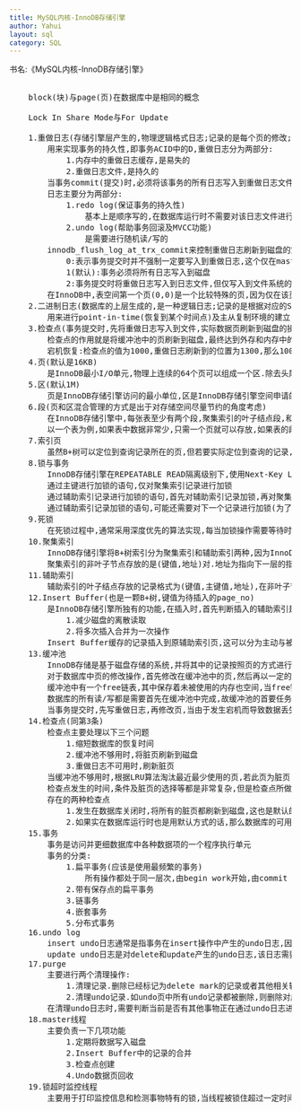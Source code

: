 ```yaml
---
title: MySQL内核-InnoDB存储引擎
author: Yahui
layout: sql
category: SQL
---
```



书名:《MySQL内核-InnoDB存储引擎》

<pre style="text-align: left;">

	block(块)与page(页)在数据库中是相同的概念

	Lock In Share Mode与For Update

	1.重做日志(存储引擎层产生的,物理逻辑格式日志;记录的是每个页的修改;事务进行中不断地写入)
		用来实现事务的持久性,即事务ACID中的D,重做日志分为两部分:
			1.内存中的重做日志缓存,是易失的
			2.重做日志文件,是持久的
		当事务commit(提交)时,必须将该事务的所有日志写入到重做日志文件进行持久化,待完成后事务commit操作才算完成
		日志主要分为两部分:
			1.redo log(保证事务的持久性)
				基本上是顺序写的,在数据库运行时不需要对该日志文件进行读取操作
			2.undo log(帮助事务回滚及MVCC功能)
				是需要进行随机读/写的
		innodb_flush_log_at_trx_commit来控制重做日志刷新到磁盘的策略
			0:表示事务提交时并不强制一定要写入到重做日志,这个仅在master thread中完成,而master thread中每秒会进行一次重做日志文件的fsync操作,因此当MySQL发生宕机的时候,可能会发生最后一秒内事务丢失的情况.
			1(默认):事务必须将所有日志写入到磁盘
			2:事务提交时将重做日志写入到日志文件,但仅写入到文件系统的缓存中,不进行fsync操作.因此当MySQL宕机的时候,并不会导致事务数据的丢失,但是操作系统也宕机的时候,就会丢失那部分的数据.
		在InnoDB中,表空间第一个页(0,0)是一个比较特殊的页,因为仅在该页的FIL_HEADER中定义了FIL_PAGE_FILE_FLUSH_LSN,该值记录了数据库关闭时最后刷新页的LSN,这个过程在函数fil_write_flushed_lsn_to_data_files中完成,因此,如果数据库正常关闭的话,该值应该和重做日志中保存的检查点值相等,若发生异常情况,由于还未调用函数fil_write_flushed_lsn_to_data_files,必将导致两者之间的值不同,因此通过这个设计,InnoDB就会知道是否需要真正的恢复操作.
	2.二进制日志(数据库的上层生成的,是一种逻辑日志;记录的是根据对应的SQL语句;事务提交完成后进行一次写入)
		用来进行point-in-time(恢复到某个时间点)及主从复制环境的建立
	3.检查点(事务提交时,先将重做日志写入到文件,实际数据页刷新到磁盘的操作由检查点完成)
		检查点的作用就是将缓冲池中的页刷新到磁盘,最终达到外存和内存中的页数据一致
		宕机恢复:检查点的值为1000,重做日志刷新到的位置为1300,那么1000~1300之间就是日志回放的范围,若之前没有进行过任何checkpoint,那么所有的重做日志都需要进行回放
	4.页(默认是16KB)
		是InnoDB最小I/O单元,物理上连续的64个页可以组成一个区.除去头尾46个字节的开销,绝大部分空间用来存储数据
	5.区(默认1M)
		页是InnoDB存储引擎访问的最小单位,区是InnoDB存储引擎空间申请的最小单位.
	6.段(页和区混合管理的方式是出于对存储空间尽量节约的角度考虑)
		在InnoDB存储引擎中,每张表至少有两个段,聚集索引的叶子结点段,和非叶子节点段.
		以一个表为例,如果表中数据非常少,只需一个页就可以存放,如果表的段包含一个区,则大部分的空间会被浪费
	7.索引页
		虽然B+树可以定位到查询记录所在的页,但若要实际定位到查询的记录,还需要通过二叉查找法进行进一步的比较
	8.锁与事务
		InnoDB存储引擎在REPEATABLE READ隔离级别下,使用Next-Key Lock锁的算法,因此避免产生幻读,所以默认这个隔离级别就已经能保证隔离要求.
		通过主键进行加锁的语句,仅对聚集索引记录进行加锁
		通过辅助索引记录进行加锁的语句,首先对辅助索引记录加锁,再对聚集索引进行加锁
		通过辅助索引记录加锁的语句,可能还需要对下一个记录进行加锁(为了避免幻读,如果是唯一索引,那么就不需要锁定下一个辅助索引记录,但是这仅对等值查询有效,对于非等值插入,不管辅助所以你是否包含唯一约束,都需要锁定下一个索引记录,从而避免幻读的产生)
	9.死锁
		在死锁过程中,通常采用深度优先的算法实现,每当加锁操作需要等待时,就调用lock_deadlock_occurs函数,判断是否产生死锁,如果有则会选择回滚undo量最小的事务
	10.聚集索引
		InnoDB存储引擎将B+树索引分为聚集索引和辅助索引两种,因为InnoDB是索引组织表,意味着每张表都会有一个主键,如果没有显式创建,则会自动创建一个6字节的主键.聚集索引中的记录是根据键值顺序存放的,然而这个顺序是逻辑顺序,并不是物理上的存储顺序.因为物理存储要保证顺序的开销也许不能被用户所接受.
		聚集索引的非叶子节点存放的是(键值,地址)对.地址为指向下一层的指针,InnoDB存储引擎通过页在表空间中的偏移量来表示.
	11.辅助索引
		辅助索引的叶子结点存放的记录格式为(键值,主键值,地址),在非叶子节点中依然存在主键信息,辅助索引节点的记录不保存隐藏列xid(锁模块)与roll ptr(日志模块相关),而聚集索引叶子结点中,包含隐藏的系统列.
	12.Insert Buffer(也是一颗B+树,键值为待插入的page_no)
		是InnoDB存储引擎所独有的功能,在插入时,首先判断插入的辅助索引是否在缓冲池中,若在则直接插入,否则将插入的记录放在Insert Buffer中,然后根据算法将Insert Buffer缓存的记录通过后台线程合并回辅助索引页中,这样的好处:
			1.减少磁盘的离散读取
			2.将多次插入合并为一次操作
		Insert Buffer缓存的记录插入到原辅助索引页,这可以分为主动与被动,其顺序是先读取辅助索引页,再读取Insert Buffer页
	13.缓冲池
		InnoDB存储是基于磁盘存储的系统,并将其中的记录按照页的方式进行管理.因此可将其视为基于磁盘的数据库系统,在数据库系统中,由于CPU速度与磁盘速度之间的鸿沟,基于磁盘的数据库系统通常使用缓冲池技术来提高数据库的性能.简单来说,当数据库读取一个页时,首先将从磁盘读到的页存放在缓冲池中,下次再读相同的页时,首先判断该页是否在缓冲池中,若在缓冲池中,该页在缓冲池中被命中,直接读取该页,否则读取磁盘上的页.
		对于数据库中页的修改操作,首先修改在缓冲池中的页,然后再以一定的频率刷新到磁盘,注意的是,页从缓冲池刷新到磁盘的才做并不是每次页发生更新时触发,而是通过成为checkpoint的机制刷新回磁盘.
		缓冲池中有一个free链表,其中保存着未被使用的内存也空间,当free链表中的页都已分配完毕,当要再申请空间时,根据LRU算法淘汰已经使用的页,通常频繁使用的页在链表的前端,但是在InnoDB中,其稍有不同,其加入了midpoint位置,最新访问的页,放在了midpoint位置(如果按照传统的,某些SQL可能会使得缓冲池中的页从链表中被刷新出,从而影响缓冲池的效率,常见的这类操作为索引或者数据的扫描操作,这类擦做需要访问表中的许多也,甚至是全部的页,而这些也通常来说仅在这次查询操作中需要,并不是活跃的热点数据,如果放在了链表的首位,那么非常可能所需要的热点数据从链表中移除,导致读取时再次访问磁盘,降低性能)
		数据库的所有读/写都是需要首先在缓冲池中完成,故缓冲池的首要任务就是将外存中的页读渠道缓冲池中,一般也成为页的物理读取
		当事务提交时,先写重做日志,再修改页,当由于发生宕机而导致数据丢失时,可通过重做日志你进行恢复,这也是事务中持久性的要求.
	14.检查点(同第3条)
		检查点主要处理以下三个问题
			1.缩短数据库的恢复时间
			2.缓冲池不够用时,将脏页刷新到磁盘
			3.重做日志不可用时,刷新脏页
		当缓冲池不够用时,根据LRU算法淘汰最近最少使用的页,若此页为脏页,那么需要强制执行checkpoint,将脏页刷新回磁盘.
		检查点发生的时间,条件及脏页的选择等都是非常复杂,但是检查点所做的事情就是将缓冲池中的脏页刷回到磁盘,不同之处在于每次刷新多少页到磁盘,每次从哪里取脏页,以及触发检查点的时间.
		存在的两种检查点
			1.发生在数据库关闭时,将所有的脏页都刷新到磁盘,这也是默认的工作方式
			2.如果实在数据库运行时也是用默认方式的话,那么数据库的可用性就会受到很大的影响,所以在InnoDB中,只刷新一部分脏页,而不是将所有的脏页刷回到磁盘
	15.事务
		事务是访问并更细数据库中各种数据项的一个程序执行单元
		事务的分类:
			1.扁平事务(应该是使用最频繁的事务)
				所有操作都处于同一层次,由begin work开始,由commit work或rollback work结束,其间的操作都是原子的,要么都执行,要么都回滚,因此扁平事务是应用程序成为原子操作的基本组成模块.
			2.带有保存点的扁平事务
			3.链事务
			4.嵌套事务
			5.分布式事务
	16.undo log
		insert undo日志通常是指事务在insert操作中产生的undo日志,因为insert的操作只对事务本身可见,对其他事物不可见(这是事务隔离性的要求),所以该日志在事务提交后直接删除.
		update undo日志是对delete和update产生的undo日志,该日志需要提供MVCC机制,因此与insert undo log record不同,不能在事务提交时立即删除,需要放入回滚链表的头部,然后等待purge线程进行最后的清理
	17.purge
		主要进行两个清理操作:
			1.清理记录.删除已经标记为delete mark的记录或者其他相关辅助索引记录
			2.清理undo记录.如undo页中所有undo记录都被删除,则删除对应的undo段
		在清理undo日志时,需要判断当前是否有其他事物正在通过undo日志进行多版本并发控制,若有,则不能立即进行清理,仅当没有任何一个用户事物使用该undo日志时,才可以进行清理
	18.master线程
		主要负责一下几项功能
			1.定期将数据写入磁盘
			2.Insert Buffer中的记录的合并
			3.检查点创建
			4.Undo数据页回收
	19.锁超时监控线程
		主要用于打印监控信息和检测事物特有的锁,当线程被锁住超过一定时间后,通过该线程来释放锁,从而避免了死锁的产生.
</pre>